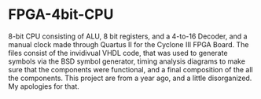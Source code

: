 # FPGA-4bit-CPU
8-bit CPU consisting of ALU, 8 bit registers, and a 4-to-16 Decoder, and a manual clock made through Quartus II for the Cyclone III FPGA Board. The files consist of the invidivual VHDL code, that was used to generate symbols via the BSD symbol generator, timing analysis diagrams to make sure that the components were functional, and a final composition of the all the components. This project are from a year ago, and a little disorganized. My apologies for that.
